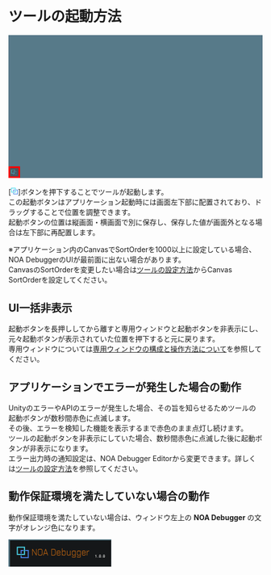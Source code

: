# ツールの起動方法

![ツール起動画面](../img/start-up-tool.png)

[![起動ボタンロゴ](../img/icon/noa-debugger-logo.png)]ボタンを押下することでツールが起動します。<br>
この起動ボタンはアプリケーション起動時には画面左下部に配置されており、ドラッグすることで位置を調整できます。<br>
起動ボタンの位置は縦画面・横画面で別に保存し、保存した値が画面外となる場合は左下部に再配置します。

※アプリケーション内のCanvasでSortOrderを1000以上に設定している場合、NOA DebuggerのUIが最前面に出ない場合があります。<br>
CanvasのSortOrderを変更したい場合は[ツールの設定方法](./Settings.md)からCanvas SortOrderを設定してください。

## UI一括非表示

起動ボタンを長押ししてから離すと専用ウィンドウと起動ボタンを非表示にし、元々起動ボタンが表示されていた位置を押下すると元に戻ります。<br>
専用ウィンドウについては[専用ウィンドウの構成と操作方法について](./FloatingWindow.md)を参照してください。

## アプリケーションでエラーが発生した場合の動作

UnityのエラーやAPIのエラーが発生した場合、その旨を知らせるためツールの起動ボタンが数秒間赤色に点滅します。<br>
その後、エラーを検知した機能を表示するまで赤色のまま点灯し続けます。<br>
ツールの起動ボタンを非表示にしていた場合、数秒間赤色に点滅した後に起動ボタンが非表示になります。<br>
エラー出力時の通知設定は、NOA Debugger Editorから変更できます。詳しくは[ツールの設定方法](./Settings.md)を参照してください。

## 動作保証環境を満たしていない場合の動作

動作保証環境を満たしていない場合は、ウィンドウ左上の **NOA Debugger** の文字がオレンジ色になります。

![動作保証対象外の環境で起動した際の画面](../img/tool-window-system-not-supported.png)
